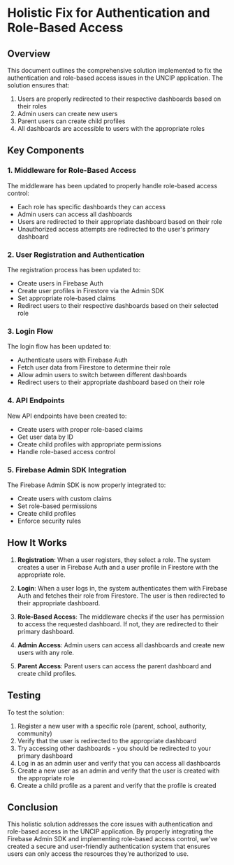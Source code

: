 # Holistic Fix for Authentication and Role-Based Access

## Overview

This document outlines the comprehensive solution implemented to fix the authentication and role-based access issues in the UNCIP application. The solution ensures that:

1. Users are properly redirected to their respective dashboards based on their roles
2. Admin users can create new users
3. Parent users can create child profiles
4. All dashboards are accessible to users with the appropriate roles

## Key Components

### 1. Middleware for Role-Based Access

The middleware has been updated to properly handle role-based access control:

- Each role has specific dashboards they can access
- Admin users can access all dashboards
- Users are redirected to their appropriate dashboard based on their role
- Unauthorized access attempts are redirected to the user's primary dashboard

### 2. User Registration and Authentication

The registration process has been updated to:

- Create users in Firebase Auth
- Create user profiles in Firestore via the Admin SDK
- Set appropriate role-based claims
- Redirect users to their respective dashboards based on their selected role

### 3. Login Flow

The login flow has been updated to:

- Authenticate users with Firebase Auth
- Fetch user data from Firestore to determine their role
- Allow admin users to switch between different dashboards
- Redirect users to their appropriate dashboard based on their role

### 4. API Endpoints

New API endpoints have been created to:

- Create users with proper role-based claims
- Get user data by ID
- Create child profiles with appropriate permissions
- Handle role-based access control

### 5. Firebase Admin SDK Integration

The Firebase Admin SDK is now properly integrated to:

- Create users with custom claims
- Set role-based permissions
- Create child profiles
- Enforce security rules

## How It Works

1. **Registration**: When a user registers, they select a role. The system creates a user in Firebase Auth and a user profile in Firestore with the appropriate role.

2. **Login**: When a user logs in, the system authenticates them with Firebase Auth and fetches their role from Firestore. The user is then redirected to their appropriate dashboard.

3. **Role-Based Access**: The middleware checks if the user has permission to access the requested dashboard. If not, they are redirected to their primary dashboard.

4. **Admin Access**: Admin users can access all dashboards and create new users with any role.

5. **Parent Access**: Parent users can access the parent dashboard and create child profiles.

## Testing

To test the solution:

1. Register a new user with a specific role (parent, school, authority, community)
2. Verify that the user is redirected to the appropriate dashboard
3. Try accessing other dashboards - you should be redirected to your primary dashboard
4. Log in as an admin user and verify that you can access all dashboards
5. Create a new user as an admin and verify that the user is created with the appropriate role
6. Create a child profile as a parent and verify that the profile is created

## Conclusion

This holistic solution addresses the core issues with authentication and role-based access in the UNCIP application. By properly integrating the Firebase Admin SDK and implementing role-based access control, we've created a secure and user-friendly authentication system that ensures users can only access the resources they're authorized to use.